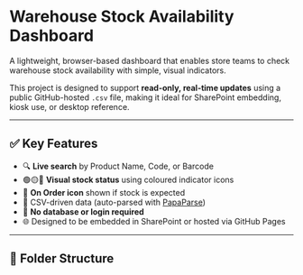 # Warehouse Stock Availability Dashboard

A lightweight, browser-based dashboard that enables store teams to check warehouse stock availability with simple, visual indicators.

This project is designed to support **read-only, real-time updates** using a public GitHub-hosted `.csv` file, making it ideal for SharePoint embedding, kiosk use, or desktop reference.

---

## ✅ Key Features

- 🔍 **Live search** by Product Name, Code, or Barcode
- 🟢🟡🔴 **Visual stock status** using coloured indicator icons
- 🚚 **On Order icon** shown if stock is expected
- 🧾 CSV-driven data (auto-parsed with [PapaParse](https://www.papaparse.com/))
- 📄 **No database or login required**
- 🌐 Designed to be embedded in SharePoint or hosted via GitHub Pages

---

## 📁 Folder Structure

